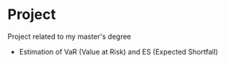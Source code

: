 # Project
Project related to my master's degree
- Estimation of VaR (Value at Risk) and ES (Expected Shortfall)
